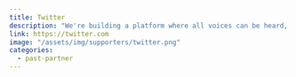```yaml
---
title: Twitter
description: "We're building a platform where all voices can be heard, creating fun ways for people to express themselves, and growing our business in a way that makes us proud."
link: https://twitter.com
image: "/assets/img/supporters/twitter.png"
categories:
  - past-partner
---
```


